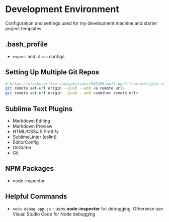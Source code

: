 # Development Environment

Configuration and settings used for my development machine and starter project templates.

## .bash_profile

  * `export` and  `alias` configs

## Setting Up Multiple Git Repos

```bash 
# https://stackoverflow.com/questions/849308/pull-push-from-multiple-remote-locations/3195446#3195446
git remote set-url origin --push --add <a remote url>
git remote set-url origin --push --add <another remote url>
```

## Sublime Text Plugins
  * Markdown Editing
  * Markdown Preview
  * HTML/CSS/JS Prettify
  * SublimeLinter (eslint)
  * EditorConfig
  * GitGutter
  * Git

## NPM Packages
  * node-inspector

## Helpful Commands
  * `node-debug app.js` - uses __node-inspector__ for debugging. Otherwise use Visual Studio Code for Node debugging




